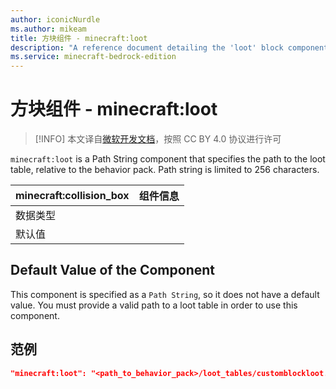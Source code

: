 ```yaml
---
author: iconicNurdle
ms.author: mikeam
title: 方块组件 - minecraft:loot
description: "A reference document detailing the 'loot' block component"
ms.service: minecraft-bedrock-edition
---
```


# 方块组件 - minecraft:loot

> [!INFO]
> 本文译自[微软开发文档](https://learn.microsoft.com/en-us/minecraft/creator/)，按照 CC BY 4.0 协议进行许可

`minecraft:loot` is a Path String component that specifies the path to the loot table, relative to the behavior pack. Path string is limited to 256 characters.

| minecraft:collision_box | 组件信息 |
| ----------------------- | -------- |
| 数据类型                |          |
| 默认值                  |          |

## Default Value of the Component

This component is specified as a `Path String`, so it does not have a default value. You must provide a valid path to a loot table in order to use this component.

## 范例

```json
"minecraft:loot": "<path_to_behavior_pack>/loot_tables/customblockloot.json"
```
